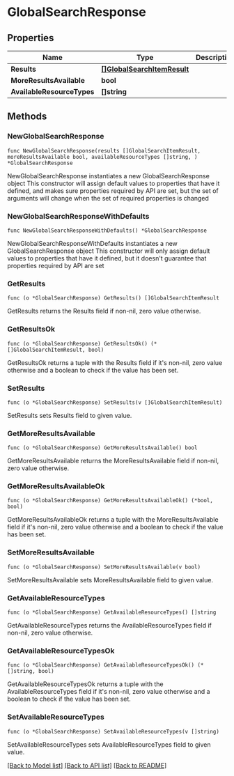 # GlobalSearchResponse

## Properties

Name | Type | Description | Notes
------------ | ------------- | ------------- | -------------
**Results** | [**[]GlobalSearchItemResult**](GlobalSearchItemResult.md) |  | 
**MoreResultsAvailable** | **bool** |  | 
**AvailableResourceTypes** | **[]string** |  | 

## Methods

### NewGlobalSearchResponse

`func NewGlobalSearchResponse(results []GlobalSearchItemResult, moreResultsAvailable bool, availableResourceTypes []string, ) *GlobalSearchResponse`

NewGlobalSearchResponse instantiates a new GlobalSearchResponse object
This constructor will assign default values to properties that have it defined,
and makes sure properties required by API are set, but the set of arguments
will change when the set of required properties is changed

### NewGlobalSearchResponseWithDefaults

`func NewGlobalSearchResponseWithDefaults() *GlobalSearchResponse`

NewGlobalSearchResponseWithDefaults instantiates a new GlobalSearchResponse object
This constructor will only assign default values to properties that have it defined,
but it doesn't guarantee that properties required by API are set

### GetResults

`func (o *GlobalSearchResponse) GetResults() []GlobalSearchItemResult`

GetResults returns the Results field if non-nil, zero value otherwise.

### GetResultsOk

`func (o *GlobalSearchResponse) GetResultsOk() (*[]GlobalSearchItemResult, bool)`

GetResultsOk returns a tuple with the Results field if it's non-nil, zero value otherwise
and a boolean to check if the value has been set.

### SetResults

`func (o *GlobalSearchResponse) SetResults(v []GlobalSearchItemResult)`

SetResults sets Results field to given value.


### GetMoreResultsAvailable

`func (o *GlobalSearchResponse) GetMoreResultsAvailable() bool`

GetMoreResultsAvailable returns the MoreResultsAvailable field if non-nil, zero value otherwise.

### GetMoreResultsAvailableOk

`func (o *GlobalSearchResponse) GetMoreResultsAvailableOk() (*bool, bool)`

GetMoreResultsAvailableOk returns a tuple with the MoreResultsAvailable field if it's non-nil, zero value otherwise
and a boolean to check if the value has been set.

### SetMoreResultsAvailable

`func (o *GlobalSearchResponse) SetMoreResultsAvailable(v bool)`

SetMoreResultsAvailable sets MoreResultsAvailable field to given value.


### GetAvailableResourceTypes

`func (o *GlobalSearchResponse) GetAvailableResourceTypes() []string`

GetAvailableResourceTypes returns the AvailableResourceTypes field if non-nil, zero value otherwise.

### GetAvailableResourceTypesOk

`func (o *GlobalSearchResponse) GetAvailableResourceTypesOk() (*[]string, bool)`

GetAvailableResourceTypesOk returns a tuple with the AvailableResourceTypes field if it's non-nil, zero value otherwise
and a boolean to check if the value has been set.

### SetAvailableResourceTypes

`func (o *GlobalSearchResponse) SetAvailableResourceTypes(v []string)`

SetAvailableResourceTypes sets AvailableResourceTypes field to given value.



[[Back to Model list]](../README.md#documentation-for-models) [[Back to API list]](../README.md#documentation-for-api-endpoints) [[Back to README]](../README.md)


